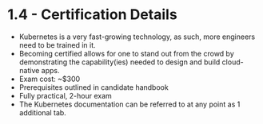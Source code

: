 # 1.4 - Certification Details

- Kubernetes is a very fast-growing technology, as such, more engineers need to be trained in it.
- Becoming certified allows for one to stand out from the crowd by demonstrating the capability(ies) needed to design and build cloud-native apps.
- Exam cost: ~$300
- Prerequisites outlined in candidate handbook
- Fully practical, 2-hour exam
- The Kubernetes documentation can be referred to at any point as 1 additional tab.
